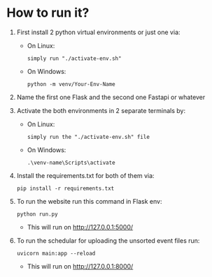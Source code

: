 # How to run it?

1. First install 2 python virtual environments or just one via:

   - On Linux:

     `simply run "./activate-env.sh"`

   - On Windows:

     `python -m venv/Your-Env-Name`

2. Name the first one Flask and the second one Fastapi or whatever
3. Activate the both environments in 2 separate terminals by:

   - On Linux:

     `simply run the "./activate-env.sh" file`

   - On Windows:

     `.\venv-name\Scripts\activate`

4. Install the requirements.txt for both of them via:

   `pip install -r requirements.txt`

5. To run the website run this command in Flask env:

   `python run.py`

   - This will run on http://127.0.0.1:5000/

6. To run the schedular for uploading the unsorted event files run:

   `uvicorn main:app --reload`

   - This will run on http://127.0.0.1:8000/
